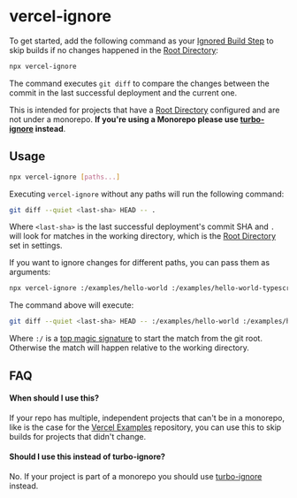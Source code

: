 # vercel-ignore

To get started, add the following command as your [Ignored Build Step](https://vercel.com/docs/concepts/projects/overview#ignored-build-step) to skip builds if no changes happened in the [Root Directory](https://vercel.com/docs/concepts/deployments/configure-a-build#root-directory):

```bash
npx vercel-ignore
```

The command executes `git diff` to compare the changes between the commit in the last successful deployment and the current one.

This is intended for projects that have a [Root Directory](https://vercel.com/docs/concepts/deployments/configure-a-build#root-directory) configured and are not under a monorepo. **If you're using a Monorepo please use [turbo-ignore](https://github.com/vercel/turborepo/tree/main/packages/turbo-ignore) instead**.

## Usage

```bash
npx vercel-ignore [paths...]
```

Executing `vercel-ignore` without any paths will run the following command:

```bash
git diff --quiet <last-sha> HEAD -- .
```

Where `<last-sha>` is the last successful deployment's commit SHA and `.` will look for matches in the working directory, which is the [Root Directory](https://vercel.com/docs/concepts/deployments/configure-a-build#root-directory) set in settings.

If you want to ignore changes for different paths, you can pass them as arguments:

```bash
npx vercel-ignore :/examples/hello-world :/examples/hello-world-typescript
```

The command above will execute:

```bash
git diff --quiet <last-sha> HEAD -- :/examples/hello-world :/examples/hello-world-typescript
```

Where `:/` is a [top magic signature](https://css-tricks.com/git-pathspecs-and-how-to-use-them/#aa-top) to start the match from the git root. Otherwise the match will happen relative to the working directory.

## FAQ

#### When should I use this?

If your repo has multiple, independent projects that can't be in a monorepo, like is the case for the [Vercel Examples](https://github.com/vercel/examples) repository, you can use this to skip builds for projects that didn't change.

#### Should I use this instead of turbo-ignore?

No. If your project is part of a monorepo you should use [turbo-ignore](https://github.com/vercel/turborepo/tree/main/packages/turbo-ignore) instead.
